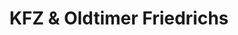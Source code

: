 ---
title: "KFZ & Oldtimer Friedrichs"
url: /oberzissen/kfz-und-oldtimer-friedrichs/
shop: Autowerkstatt
---